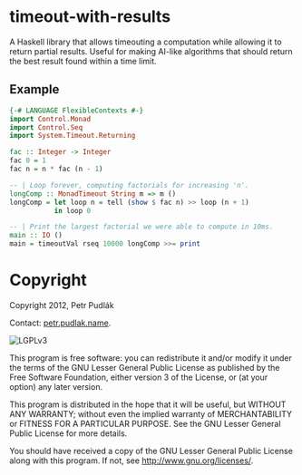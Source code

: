# timeout-with-results

A Haskell library that allows timeouting a computation while allowing it to
return partial results.  Useful for making AI-like algorithms that should
return the best result found within a time limit.

## Example

```haskell
{-# LANGUAGE FlexibleContexts #-}
import Control.Monad
import Control.Seq
import System.Timeout.Returning

fac :: Integer -> Integer
fac 0 = 1
fac n = n * fac (n - 1)

-- | Loop forever, computing factorials for increasing 'n'.
longComp :: MonadTimeout String m => m ()
longComp = let loop n = tell (show $ fac n) >> loop (n + 1)
           in loop 0

-- | Print the largest factorial we were able to compute in 10ms.
main :: IO ()
main = timeoutVal rseq 10000 longComp >>= print
```


# Copyright

Copyright 2012, Petr Pudlák

Contact: [petr.pudlak.name](http://petr.pudlak.name/).

![LGPLv3](https://www.gnu.org/graphics/lgplv3-88x31.png)

This program is free software: you can redistribute it and/or modify it under
the terms of the GNU Lesser General Public License as published by the Free
Software Foundation, either version 3 of the License, or (at your option) any
later version.

This program is distributed in the hope that it will be useful, but WITHOUT ANY
WARRANTY; without even the implied warranty of MERCHANTABILITY or FITNESS FOR A
PARTICULAR PURPOSE.  See the GNU Lesser General Public License for more
details.

You should have received a copy of the GNU Lesser General Public License along
with this program.  If not, see <http://www.gnu.org/licenses/>.

